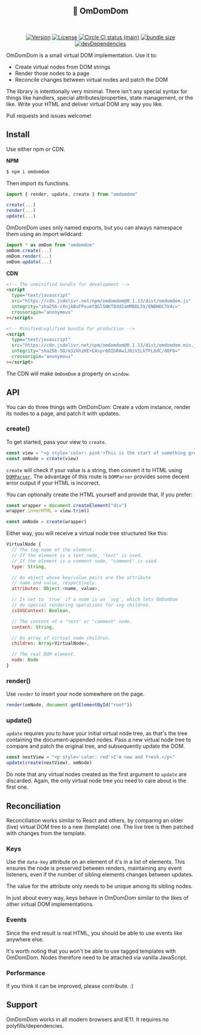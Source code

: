 <h2 align="center">👾 OmDomDom</h2>
<br>
<p align="center">
  <a href="https://www.npmjs.com/package/omdomdom"><img src="https://img.shields.io/npm/v/omdomdom.svg?sanitize=true" alt="Version"></a>
  <a href="https://www.npmjs.com/package/omdomdom"><img src="https://img.shields.io/npm/l/omdomdom.svg?sanitize=true" alt="License"></a>
  <a href="https://www.npmjs.com/package/omdomdom"><img src="https://badgen.net/circleci/github/geotrev/omdomdom/main" alt="Circle CI status (main)" /></a>
  <a href="https://www.npmjs.com/package/omdomdom"><img src="https://badgen.net/bundlephobia/minzip/omdomdom" alt="bundle size" /></a>
  <a href="https://www.npmjs.com/package/omdomdom"><img src="https://badgen.net/david/dev/geotrev/omdomdom" alt="devDependencies" /></a>
</p>

OmDomDom is a small virtual DOM implementation. Use it to:

- Create virtual nodes from DOM strings
- Render those nodes to a page
- Reconcile changes between virtual nodes and patch the DOM

The library is intentionally very minimal. There isn't any special syntax for things like handlers, special attributes/properties, state management, or the like. Write your HTML and deliver virtual DOM any way you like.

Pull requests and issues welcome!

## Install

Use either npm or CDN.

**NPM**

```sh
$ npm i omdomdom
```

Then import its functions.

```js
import { render, update, create } from "omdomdom"

create(...)
render(...)
update(...)
```

OmDomDom uses only named exports, but you can always namespace them using an import wildcard:

```js
import * as omDom from "omdomdom"
omDom.create(...)
omDom.render(...)
omDom.update(...)
```

**CDN**

```html
<!-- The unminified bundle for development -->
<script
  type="text/javascript"
  src="https://cdn.jsdelivr.net/npm/omdomdom@0.1.13/dist/omdomdom.js"
  integrity="sha256-cXnjABuFPxuetQGlSNKTQdd2aHMBDL5V/ENBHOC7V4c="
  crossorigin="anonymous"
></script>

<!-- Minified/uglified bundle for production -->
<script
  type="text/javascript"
  src="https://cdn.jsdelivr.net/npm/omdomdom@0.1.13/dist/omdomdom.min.js"
  integrity="sha256-5O/m3zkhiKE+EAspr6OIbRAw1JOiV1LkTFL6dC/d0F8="
  crossorigin="anonymous"
></script>
```

The CDN will make `OmDomDom` a property on `window`.

## API

You can do three things with OmDomDom: Create a vdom instance, render its nodes to a page, and patch it with updates.

### create()

To get started, pass your view to `create`.

```js
const view = "<p style='color: pink'>This is the start of something great.</p>"
const omNode = create(view)
```

`create` will check if your value is a string, then convert it to HTML using [`DOMParser`](https://developer.mozilla.org/en-US/docs/Web/API/DOMParser). The advantage of this route is `DOMParser` provides some decent error output if your HTML is incorrect.

You can optionally create the HTML yourself and provide that, if you prefer:

```js
const wrapper = document.createElement("div")
wrapper.innerHTML = view.trim()

const omNode = create(wrapper)
```

Either way, you will receive a virtual node tree structured like this:

```js
VirtualNode {
  // The tag name of the element.
  // If the element is a text node, "text" is used.
  // If the element is a comment node, "comment" is used.
  type: String,

  // An object whose key/value pairs are the attribute
  // name and value, respectively.
  attributes: Object.<name, value>,

  // Is set to `true` if a node is an `svg`, which lets OmDomDom
  // do special rendering operations for svg children.
  isSVGContext: Boolean,

  // The content of a "text" or "comment" node.
  content: String,

  // An array of virtual node children.
  children: Array<VirtualNode>,

  // The real DOM element.
  node: Node
}
```

### render()

Use `render` to insert your node somewhere on the page.

```js
render(omNode, document.getElementById("root"))
```

### update()

`update` requires you to have your initial virtual node tree, as that's the tree containing the document-appended nodes. Pass a new virtual node tree to compare and patch the original tree, and subsequently update the DOM.

```js
const nextView = "<p style='color: red'>I'm new and fresh.</p>"
update(create(nextView), omNode)
```

Do note that any virtual nodes created as the first argument to `update` are discarded. Again, the only virtual node tree you need to care about is the first one.

## Reconciliation

Reconciliation works similar to React and others, by comparing an older (live) virtual DOM tree to a new (template) one. The live tree is then patched with changes from the template.

### Keys

Use the `data-key` attribute on an element of it's in a list of elements. This ensures the node is preserved between renders, maintaining any event listeners, even if the number of sibling elements changes between updates.

The value for the attribute only needs to be unique among its sibling nodes.

In just about every way, keys behave in OmDomDom similar to the likes of other virtual DOM implementations.

### Events

Since the end result is real HTML, you should be able to use events like anywhere else.

It's worth noting that you won't be able to use tagged templates with OmDomDom. Nodes therefore need to be attached via vanilla JavaScript.

### Performance

If you think it can be improved, please contribute. :)

## Support

OmDomDom works in all modern browsers and IE11. It requires no polyfills/dependencies.
